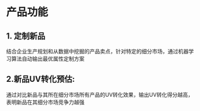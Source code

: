 # 产品功能

## 1. 定制新品
结合企业生产规划和从数据中挖掘的产品卖点，针对特定的细分市场，通过机器学习算法自动输出最优属性定制方案

## 2.新品UV转化预估:
通过对比新品与其所在细分市场所有产品的UV转化效果，输出UV转化得分越高，表明新品在其细分市场竞争力越强
